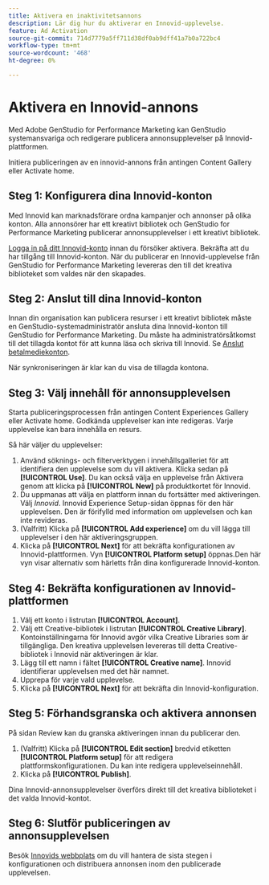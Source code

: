```yaml
---
title: Aktivera en inaktivitetsannons
description: Lär dig hur du aktiverar en Innovid-upplevelse.
feature: Ad Activation
source-git-commit: 714d7779a5ff711d38df0ab9dff41a7b0a722bc4
workflow-type: tm+mt
source-wordcount: '468'
ht-degree: 0%

---
```


# Aktivera en Innovid-annons

Med Adobe GenStudio for Performance Marketing kan GenStudio systemansvariga och redigerare publicera annonsupplevelser på Innovid-plattformen.

Initiera publiceringen av en innovid-annons från antingen Content Gallery eller Activate home.

## Steg 1: Konfigurera dina Innovid-konton

Med Innovid kan marknadsförare ordna kampanjer och annonser på olika konton. Alla annonsörer har ett kreativt bibliotek och GenStudio for Performance Marketing publicerar annonsupplevelser i ett kreativt bibliotek.

[Logga in på ditt Innovid-konto][1] innan du försöker aktivera. Bekräfta att du har tillgång till Innovid-konton. När du publicerar en Innovid-upplevelse från GenStudio for Performance Marketing levereras den till det kreativa biblioteket som valdes när den skapades.

## Steg 2: Anslut till dina Innovid-konton

Innan din organisation kan publicera resurser i ett kreativt bibliotek måste en GenStudio-systemadministratör ansluta dina Innovid-konton till GenStudio for Performance Marketing. Du måste ha administratörsåtkomst till det tillagda kontot för att kunna läsa och skriva till Innovid. Se [Anslut betalmediekonton][2].

När synkroniseringen är klar kan du visa de tillagda kontona.

## Steg 3: Välj innehåll för annonsupplevelsen

Starta publiceringsprocessen från antingen Content Experiences Gallery eller Activate home. Godkända upplevelser kan inte redigeras. Varje upplevelse kan bara innehålla en resurs.

Så här väljer du upplevelser:

1. Använd söknings- och filterverktygen i innehållsgalleriet för att identifiera den upplevelse som du vill aktivera. Klicka sedan på **[!UICONTROL Use]**. Du kan också välja en upplevelse från Aktivera genom att klicka på **[!UICONTROL New]** på produktkortet för Innovid.
1. Du uppmanas att välja en plattform innan du fortsätter med aktiveringen. Välj *Innovid*. Innovid Experience Setup-sidan öppnas för den här upplevelsen. Den är förifylld med information om upplevelsen och kan inte revideras. 
1. (Valfritt) Klicka på **[!UICONTROL Add experience]** om du vill lägga till upplevelser i den här aktiveringsgruppen.
1. Klicka på **[!UICONTROL Next]** för att bekräfta konfigurationen av Innovid-plattformen. Vyn **[!UICONTROL Platform setup]** öppnas.Den här vyn visar alternativ som härletts från dina konfigurerade Innovid-konton.

## Steg 4: Bekräfta konfigurationen av Innovid-plattformen

1. Välj ett konto i listrutan **[!UICONTROL Account]**. 
1. Välj ett Creative-bibliotek i listrutan **[!UICONTROL Creative Library]**. Kontoinställningarna för Innovid avgör vilka Creative Libraries som är tillgängliga. Den kreativa upplevelsen levereras till detta Creative-bibliotek i Innovid när aktiveringen är klar.
1. Lägg till ett namn i fältet **[!UICONTROL Creative name]**. Innovid identifierar upplevelsen med det här namnet.
1. Upprepa för varje vald upplevelse.
1. Klicka på **[!UICONTROL Next]** för att bekräfta din Innovid-konfiguration.

## Steg 5: Förhandsgranska och aktivera annonsen

På sidan Review kan du granska aktiveringen innan du publicerar den.

1. (Valfritt) Klicka på **[!UICONTROL Edit section]** bredvid etiketten **[!UICONTROL Platform setup]** för att redigera plattformskonfigurationen. Du kan inte redigera upplevelseinnehåll.
1. Klicka på **[!UICONTROL Publish]**.

Dina Innovid-annonsupplevelser överförs direkt till det kreativa biblioteket i det valda Innovid-kontot.

## Steg 6: Slutför publiceringen av annonsupplevelsen

Besök [Innovids webbplats][1] om du vill hantera de sista stegen i konfigurationen och distribuera annonsen inom den publicerade upplevelsen.

[1]: https://www.innovid.com/
[2]: /help/user-guide/connectors/connect-channel.md
